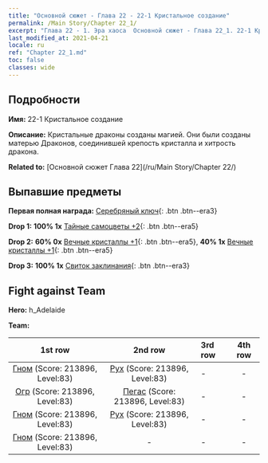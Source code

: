 ```yaml
---
title: "Основной сюжет - Глава 22 - 22-1 Кристальное создание"
permalink: /Main Story/Chapter 22_1/
excerpt: "Глава 22 - 1. Эра хаоса  Основной сюжет - Глава 22_1. 22-1 Кристальное создание"
last_modified_at: 2021-04-21
locale: ru
ref: "Chapter 22_1.md"
toc: false
classes: wide
---
```


## Подробности

 **Имя:** 22-1 Кристальное создание

 **Описание:** Кристальные драконы созданы магией. Они были созданы матерью Драконов, соединившей крепость кристалла и хитрость дракона.

 **Related to:** [Основной сюжет Глава 22](/ru/Main Story/Chapter 22/)

## Выпавшие предметы

 **Первая полная награда:** [Серебряный ключ](/ru/Items/con_693/){: .btn .btn--era3}

 **Drop 1:** **100% 1x** [Тайные самоцветы +2](/ru/Items/mat_79/){: .btn .btn--era5}

 **Drop 2:** **60% 0x** [Вечные кристаллы +1](/ru/Items/mat_73/){: .btn .btn--era5}, **40% 1x** [Вечные кристаллы +1](/ru/Items/mat_73/){: .btn .btn--era5}

 **Drop 3:** **100% 1x** [Свиток заклинания](/ru/Items/con_694/){: .btn .btn--era3}


## Fight against Team
 **Hero:** h_Adelaide

 **Team:**


  | 1st row | 2nd row | 3rd row | 4th row |
  |:----:|:----:|:----|:----:|
  | [Гном](/ru/units/Dwarf/) (Score: 213896, Level:83)  | [Рух](/ru/units/Roc/) (Score: 213896, Level:83)  | - | - |
  | [Огр](/ru/units/Ogre/) (Score: 213896, Level:83)  | [Пегас](/ru/units/Pegasus/) (Score: 213896, Level:83)  | - | - |
  | [Гном](/ru/units/Dwarf/) (Score: 213896, Level:83)  | [Рух](/ru/units/Roc/) (Score: 213896, Level:83)  | - | - |
  | [Гном](/ru/units/Dwarf/) (Score: 213896, Level:83)  | - | - | - |


